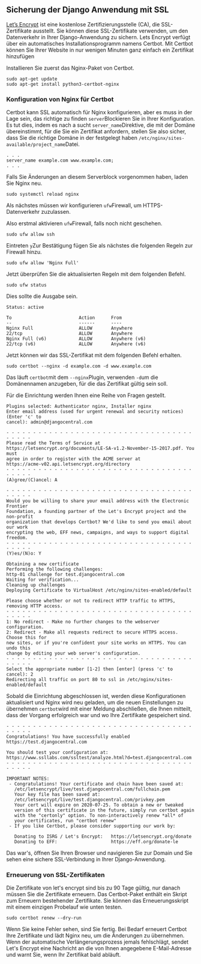 ## Sicherung der Django Anwendung mit SSL

[Let’s Encrypt](https://letsencrypt.org/) ist eine kostenlose Zertifizierungsstelle (CA), die SSL-Zertifikate ausstellt. Sie können diese SSL-Zertifikate verwenden, um den Datenverkehr in Ihrer Django-Anwendung zu sichern. Lets Encrypt verfügt über ein automatisches Installationsprogramm namens Certbot. Mit Certbot können Sie Ihrer Website in nur wenigen Minuten ganz einfach ein Zertifikat hinzufügen

Installieren Sie zuerst das Nginx-Paket von Certbot.

```
sudo apt-get update
sudo apt-get install python3-certbot-nginx
```

### [](#configuring-nginx-for-certbot)Konfiguration von Nginx für Certbot

Certbot kann SSL automatisch für Nginx konfigurieren, aber es muss in der Lage sein, das richtige zu finden `server`Blockieren Sie in Ihrer Konfiguration. Es tut dies, indem es nach a sucht `server_name`Direktive, die mit der Domäne übereinstimmt, für die Sie ein Zertifikat anfordern, stellen Sie also sicher, dass Sie die richtige Domäne in der festgelegt haben `/etc/nginx/sites-available/project_name`Datei.

```
. . .
server_name example.com www.example.com;
. . .
```

Falls Sie Änderungen an diesem Serverblock vorgenommen haben, laden Sie Nginx neu.

```
sudo systemctl reload nginx
```

Als nächstes müssen wir konfigurieren `ufw`Firewall, um HTTPS-Datenverkehr zuzulassen.

Also erstmal aktivieren `ufw`Firewall, falls noch nicht geschehen.

```
sudo ufw allow ssh
```

Eintreten `y`Zur Bestätigung fügen Sie als nächstes die folgenden Regeln zur Firewall hinzu.

```
sudo ufw allow 'Nginx Full'
```

Jetzt überprüfen Sie die aktualisierten Regeln mit dem folgenden Befehl.

```
sudo ufw status
```

Dies sollte die Ausgabe sein.

```
Status: active

To                         Action      From
--                         ------      ----
Nginx Full                 ALLOW       Anywhere
22/tcp                     ALLOW       Anywhere
Nginx Full (v6)            ALLOW       Anywhere (v6)
22/tcp (v6)                ALLOW       Anywhere (v6)
```

Jetzt können wir das SSL-Zertifikat mit dem folgenden Befehl erhalten.

```
sudo certbot --nginx -d example.com -d www.example.com
```

Das läuft `certbot`mit dem `--nginx`Plugin, verwenden `-d`um die Domänennamen anzugeben, für die das Zertifikat gültig sein soll.

Für die Einrichtung werden Ihnen eine Reihe von Fragen gestellt.

```
Plugins selected: Authenticator nginx, Installer nginx
Enter email address (used for urgent renewal and security notices) (Enter 'c' to
cancel): admin@djangocentral.com

- - - - - - - - - - - - - - - - - - - - - - - - - - - - - - - - - - - - - - - -
Please read the Terms of Service at
https://letsencrypt.org/documents/LE-SA-v1.2-November-15-2017.pdf. You must
agree in order to register with the ACME server at
https://acme-v02.api.letsencrypt.org/directory
- - - - - - - - - - - - - - - - - - - - - - - - - - - - - - - - - - - - - - - -
(A)gree/(C)ancel: A

- - - - - - - - - - - - - - - - - - - - - - - - - - - - - - - - - - - - - - - -
Would you be willing to share your email address with the Electronic Frontier
Foundation, a founding partner of the Let's Encrypt project and the non-profit
organization that develops Certbot? We'd like to send you email about our work
encrypting the web, EFF news, campaigns, and ways to support digital freedom.
- - - - - - - - - - - - - - - - - - - - - - - - - - - - - - - - - - - - - - - -
(Y)es/(N)o: Y

Obtaining a new certificate
Performing the following challenges:
http-01 challenge for test.djangocentral.com
Waiting for verification...
Cleaning up challenges
Deploying Certificate to VirtualHost /etc/nginx/sites-enabled/default

Please choose whether or not to redirect HTTP traffic to HTTPS, removing HTTP access.
- - - - - - - - - - - - - - - - - - - - - - - - - - - - - - - - - - - - - - - -
1: No redirect - Make no further changes to the webserver configuration.
2: Redirect - Make all requests redirect to secure HTTPS access. Choose this for
new sites, or if you're confident your site works on HTTPS. You can undo this
change by editing your web server's configuration.
- - - - - - - - - - - - - - - - - - - - - - - - - - - - - - - - - - - - - - - -
Select the appropriate number [1-2] then [enter] (press 'c' to cancel): 2
Redirecting all traffic on port 80 to ssl in /etc/nginx/sites-enabled/default
```

Sobald die Einrichtung abgeschlossen ist, werden diese Konfigurationen aktualisiert und Nginx wird neu geladen, um die neuen Einstellungen zu übernehmen `certbot`wird mit einer Meldung abschließen, die Ihnen mitteilt, dass der Vorgang erfolgreich war und wo Ihre Zertifikate gespeichert sind.

```
- - - - - - - - - - - - - - - - - - - - - - - - - - - - - - - - - - - - - - - -
Congratulations! You have successfully enabled https://test.djangocentral.com

You should test your configuration at:
https://www.ssllabs.com/ssltest/analyze.html?d=test.djangocentral.com
- - - - - - - - - - - - - - - - - - - - - - - - - - - - - - - - - - - - - - - -

IMPORTANT NOTES:
 - Congratulations! Your certificate and chain have been saved at:
   /etc/letsencrypt/live/test.djangocentral.com/fullchain.pem
   Your key file has been saved at:
   /etc/letsencrypt/live/test.djangocentral.com/privkey.pem
   Your cert will expire on 2020-07-25. To obtain a new or tweaked
   version of this certificate in the future, simply run certbot again
   with the "certonly" option. To non-interactively renew *all* of
   your certificates, run "certbot renew"
 - If you like Certbot, please consider supporting our work by:

   Donating to ISRG / Let's Encrypt:   https://letsencrypt.org/donate
   Donating to EFF:                    https://eff.org/donate-le
```

Das war's, öffnen Sie Ihren Browser und navigieren Sie zur Domain und Sie sehen eine sichere SSL-Verbindung in Ihrer Django-Anwendung.

### [](#renewing-ssl-certificates)Erneuerung von SSL-Zertifikaten

Die Zertifikate von let's encrypt sind bis zu 90 Tage gültig, nur danach müssen Sie die Zertifikate erneuern. Das Certbot-Paket enthält ein Skript zum Erneuern bestehender Zertifikate. Sie können das Erneuerungsskript mit einem einzigen Probelauf wie unten testen.

```
sudo certbot renew --dry-run
```

Wenn Sie keine Fehler sehen, sind Sie fertig. Bei Bedarf erneuert Certbot Ihre Zertifikate und lädt Nginx neu, um die Änderungen zu übernehmen. Wenn der automatische Verlängerungsprozess jemals fehlschlägt, sendet Let's Encrypt eine Nachricht an die von Ihnen angegebene E-Mail-Adresse und warnt Sie, wenn Ihr Zertifikat bald abläuft.